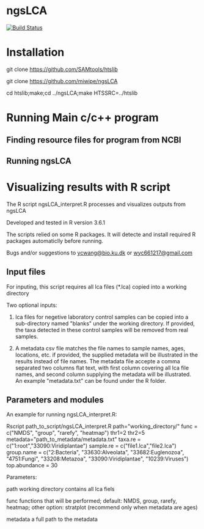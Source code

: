 # ngsLCA
[![Build Status](https://travis-ci.org/miwipe/ngsLCA.svg?branch=master)](https://travis-ci.org/miwipe/ngsLCA)

# Installation
git clone https://github.com/SAMtools/htslib

git clone https://github.com/miwipe/ngsLCA

cd htslib;make;cd ../ngsLCA;make HTSSRC=../htslib

# Running Main c/c++ program
## Finding resource files for program from NCBI
## Running ngsLCA

# Visualizing results with R script

The R script ngsLCA_interpret.R processes and visualizes outputs from ngsLCA

Developed and tested in R version 3.6.1

The scripts relied on some R packages. It will detecte and install required R packages automaticlly before running.

Bugs and/or suggestions to ycwang@bio.ku.dk or wyc661217@gmail.com

## Input files

For inputing, this script requires all lca files (*.lca) copied into a working directory

Two optional inputs:

1) lca files for negetive laboratory control samples can be copied into a sub-directory named "blanks" under the working directory. If provided, the taxa detected in these control samples will be removed from real samples.

2) A metadata csv file matches the file names to sample names, ages, locations, etc. if provided, the supplied metadata will be illustrated in the results instead of file names. The metadata file accepte a comma separated two columns flat text, with first column covering all lca file names, and second column supplying the metadata will be illustrated. An example "metadata.txt" can be found under the R folder.

## Parameters and modules

An example for running ngsLCA_interpret.R:

Rscript path_to_script/ngsLCA_interpret.R path="working_directory/" func = c("NMDS", "group", "rarefy", "heatmap") thr1=2 thr2=5 metadata="path_to_metadata/metadata.txt" taxa.re = c("1:root","33090:Viridiplantae") sample.re = c("file1.lca","file2.lca") group.name = c("2:Bacteria", "33630:Alveolata", "33682:Euglenozoa", "4751:Fungi", "33208:Metazoa", "33090:Viridiplantae", "10239:Viruses") top.abundance = 30

Parameters:

path      working directory contains all lca fiels

func      functions that will be performed; default: NMDS, group, rarefy, heatmap; other option: stratplot (recommend only            when metadata are ages) 
      
metadata   a full path to the metadata











